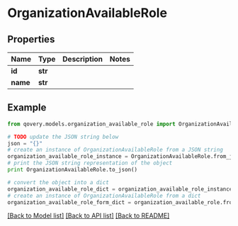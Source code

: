 # OrganizationAvailableRole


## Properties

Name | Type | Description | Notes
------------ | ------------- | ------------- | -------------
**id** | **str** |  | 
**name** | **str** |  | 

## Example

```python
from qovery.models.organization_available_role import OrganizationAvailableRole

# TODO update the JSON string below
json = "{}"
# create an instance of OrganizationAvailableRole from a JSON string
organization_available_role_instance = OrganizationAvailableRole.from_json(json)
# print the JSON string representation of the object
print OrganizationAvailableRole.to_json()

# convert the object into a dict
organization_available_role_dict = organization_available_role_instance.to_dict()
# create an instance of OrganizationAvailableRole from a dict
organization_available_role_form_dict = organization_available_role.from_dict(organization_available_role_dict)
```
[[Back to Model list]](../README.md#documentation-for-models) [[Back to API list]](../README.md#documentation-for-api-endpoints) [[Back to README]](../README.md)


